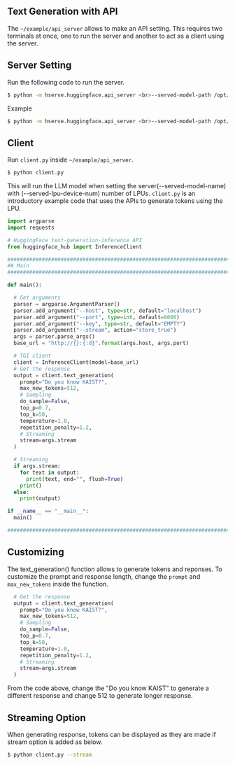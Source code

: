 ## Text Generation with API

The `~/example/api_server` allows to make an API setting. This requires two terminals at once, one to run the server and another to act as a client using the server.

## Server Setting

Run the following code to run the server.

```bash
$ python -m hserve.huggingface.api_server <br>--served-model-path /opt/hyperdex/models <br>--served-model-name {Hugging Face Model ID} <br>--served-lpu-device-num {# of LPU} <br>--served-gpu-device-num {# of GPU} <br>--verbose
```

Example 
```bash
$ python -m hserve.huggingface.api_server <br>--served-model-path /opt/hyperdex/models <br>--served-model-name TinyLlama/TinyLlama-1.1B-Chat-v1.0 <br>--served-lpu-device-num 1 <br>--served-gpu-device-num 0 <br>--verbose
```

## Client

Run `client.py` inside `~/example/api_server`.

```bash
$ python client.py
```

This will run the LLM model when setting the server(--served-model-name) with (--served-lpu-device-num) number of LPUs. `client.py` is an introductory example code that uses the APIs to generate tokens using the LPU.
```python
import argparse
import requests

# HuggingFace text-generation-inference API
from huggingface_hub import InferenceClient

##########################################################################
## Main
##########################################################################

def main():

  # Get arguments
  parser = argparse.ArgumentParser()
  parser.add_argument("--host", type=str, default="localhost")
  parser.add_argument("--port", type=int, default=8000)
  parser.add_argument("--key", type=str, default="EMPTY")
  parser.add_argument("--stream", action="store_true")
  args = parser.parse_args()
  base_url = "http://{}:{:d}".format(args.host, args.port)

  # TGI client
  client = InferenceClient(model=base_url)
  # Get the response
  output = client.text_generation(
    prompt="Do you know KAIST?",
    max_new_tokens=512,
    # Sampling
    do_sample=False,
    top_p=0.7,
    top_k=50,
    temperature=1.0,
    repetition_penalty=1.2,
    # Streaming
    stream=args.stream
  )

  # Streaming
  if args.stream:
    for text in output:
      print(text, end="", flush=True)
    print()
  else:
    print(output)

if __name__ == "__main__":
  main()

##########################################################################
```
## Customizing

The text_generation() function allows to generate tokens and reponses. To customize the prompt and response length, change the `prompt` and `max_new_tokens` inside the function.

```python
  # Get the response
  output = client.text_generation(
    prompt="Do you know KAIST?",
    max_new_tokens=512,
    # Sampling
    do_sample=False,
    top_p=0.7,
    top_k=50,
    temperature=1.0,
    repetition_penalty=1.2,
    # Streaming
    stream=args.stream
  )
```
From the code above, change the "Do you know KAIST" to generate a different response and change 512 to generate longer response.

## Streaming Option

When generating response, tokens can be displayed as they are made if stream option is added as below.

```bash
$ python client.py --stream
```